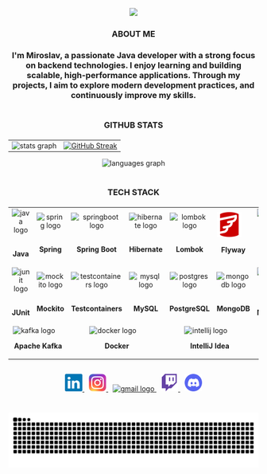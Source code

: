 <p align="center">
  <a href="https://github.com/DenverCoder1/readme-typing-svg"><img src="https://readme-typing-svg.herokuapp.com?lines=Java+Software+Developer;Backend+Developer;DS%20|%20Algorithms%20Explorer;Advocate+for+SOLID+Principles;Believer+In+Clear+Code+Practices;Obsessed+with+Code+Readability;Unit+Testing+Evangelist;Continuous+Integration+Fanatic;Curious+About+Distributed+Systems;Exploring+Microservices+Architecture;Inspired+by+Lifelong+Learning&font=Fira+Code&size=30&color=F7D745FF&center=true&vCenter=true&width=800&height=45"></a>                                   
</p>

<h3 align="center" style="margin-bottom: 20px;">ABOUT ME</h3>

<div align="center">
  <strong>
  
 ### I'm Miroslav, a passionate Java developer with a strong focus on backend technologies. I enjoy learning and building scalable, high-performance applications. Through my projects, I aim to explore modern development practices, and continuously improve my skills.
 
</strong>
</div>

<h3 align="center" style="margin-bottom: 20px; margin-top: 40px;">GITHUB STATS</h3>
<table align="center">
  <tr>
    <td>
      <img src="https://github-readme-stats.vercel.app/api?username=MiroslavKolosnjaji&theme=onedark&show_icons=true&hide_border=false&count_private=true" height="150" alt="stats graph"  />
    </td>
    <td>
      <a href="https://git.io/streak-stats"><img src="https://github-readme-streak-stats-nine-eta.vercel.app?user=MiroslavKolosnjaji&theme=codestackr" alt="GitHub Streak" height="150"/></a>
    </td>
  </tr>
  </table>
  <div align="center">
  <img src="https://github-readme-stats.vercel.app/api/top-langs?username=MiroslavKolosnjaji&locale=en&hide_title=false&layout=compact&card_width=600&langs_count=5&theme=onedark&hide_border=false" height="150" alt="languages graph"  />
</div>

<h3 align="center" style="margin-bottom: 20px;  margin-top: 40px;">TECH STACK</h3>

<table align="center">
  <tr>
    <td align="center" width="150">
      <img src="https://cdn.jsdelivr.net/gh/devicons/devicon/icons/java/java-original.svg" height="50" alt="java logo" />
      <img width="12" />
      <p>
        <strong align="center" >Java</strong>
      </p>
    </td>
    <td align="center" width="150">
      <img src="https://user-images.githubusercontent.com/25181517/117201470-f6d56780-adec-11eb-8f7c-e70e376cfd07.png" height = 50 alt= "spring logo"/>
      <img width = 12>
       <p>
        <strong>Spring</strong>
      </p>
    </td>
    <td align="center" width="150">
      <img src="https://user-images.githubusercontent.com/25181517/183891303-41f257f8-6b3d-487c-aa56-c497b880d0fb.png" height = 50 alt= "springboot logo"/>
      <img width = 12>
       <p>
        <strong>Spring Boot</strong>
      </p>
    </td>
    <td align="center" width="150">
       <img src="https://user-images.githubusercontent.com/25181517/117207493-49665200-adf4-11eb-808e-a9c0fcc2a0a0.png" height = 50 alt= "hibernate logo"/>
       <img width = 12>
        <p>
        <strong>Hibernate</strong>
      </p>
    </td>
    <td align="center" width="150">
      <img src="https://user-images.githubusercontent.com/25181517/190229463-87fa862f-ccf0-48da-8023-940d287df610.png" height = 50 alt= "lombok logo"/>
      <img width = 12>
      <p>
        <strong>Lombok</strong>
      </p>
    </td>
       <td align="center" width="150">
      <img src="https://raw.githubusercontent.com/marwin1991/profile-technology-icons/refs/heads/main/icons/flyway.png" height = 50 alt= "junit logo"/>
      <img width = 12>
      <p>
        <strong>Flyway</strong>
      </p>
    </td>
    <td align="center" width="150">
      <img src="https://raw.githubusercontent.com/marwin1991/profile-technology-icons/refs/heads/main/icons/rest.png" height = 50 alt= "junit logo"/>
      <img width = 12>
      <p>
        <strong>Rest Api</strong>
      </p>
    </td>
     <td align="center">
      <img src="https://user-images.githubusercontent.com/25181517/192109061-e138ca71-337c-4019-8d42-4792fdaa7128.png" height = 50 alt= "postman logo"/>
      <img width = 12>
      <p>
        <strong>Postman</strong>
      </p>
    </td>
    </tr>
    <tr>
    <td align="center" width="150">
      <img src="https://user-images.githubusercontent.com/25181517/117533873-484d4480-afef-11eb-9fad-67c8605e3592.png" height = 50 alt= "junit logo"/>
      <img width = 12>
      <p>
        <strong>JUnit</strong>
      </p>
    </td>
    <td align="center" width="150">
      <img src="https://user-images.githubusercontent.com/25181517/183892181-ad32b69e-3603-418c-b8e7-99e976c2a784.png" height = 50 alt= "mockito logo"/>
      <img width = 12>
      <p>
        <strong>Mockito</strong>
      </p>
    </td>
     <td align="center">
      <img src="https://user-images.githubusercontent.com/25181517/184097317-690eea12-3a26-4f7c-8521-729ebbbb3f98.png" height= 50 alt="testcontainers logo" />
      <img width = 12>
      <p>
        <strong>Testcontainers</strong>
      </p>
    </td>
    <td align="center">
      <img src="https://user-images.githubusercontent.com/25181517/183896128-ec99105a-ec1a-4d85-b08b-1aa1620b2046.png" height= 50 alt="mysql logo"  />
      <img width = 12>
      <p>
        <strong>MySQL</strong>
      </p>
    </td>
    <td align="center">
       <img src="https://user-images.githubusercontent.com/25181517/117208740-bfb78400-adf5-11eb-97bb-09072b6bedfc.png" height= 50 alt="postgres logo"  />
       <img width = 12>
       <p>
        <strong>PostgreSQL</strong>
      </p>
    </td>
    <td align="center">
       <img src="https://user-images.githubusercontent.com/25181517/182884177-d48a8579-2cd0-447a-b9a6-ffc7cb02560e.png" height= 50 alt="mongodb logo"  />
       <img width = 12>
       <p>
        <strong>MongoDB</strong>
      </p>
    </td>
    <td align="center">
      <img src="https://user-images.githubusercontent.com/25181517/117207242-07d5a700-adf4-11eb-975e-be04e62b984b.png" height = 50 alt= "maven logo"/>
      <img width = 12>
      <p>
        <strong>Maven</strong>
      </p>
    </td>
    <td align="center" width="150">
      <img src="https://user-images.githubusercontent.com/25181517/183868728-b2e11072-00a5-47e2-8a4e-4ebbb2b8c554.png" height = 50 alt = "CI/CD logo">
      <img width = 12>
      <p>
        <strong>CircleCI</strong>
      </p>
    </td>
  </tr>
  <tr>
      <td align="center" colspan=2>
      <img src="https://user-images.githubusercontent.com/25181517/192107004-2d2fff80-d207-4916-8a3e-130fee5ee495.png" height = 50 alt= "kafka logo"/>
      <img width = 12>
      <p>
        <strong>Apache Kafka</strong>
      </p>
    </td>
   <td align="center" colspan=2>
      <img src="https://user-images.githubusercontent.com/25181517/117207330-263ba280-adf4-11eb-9b97-0ac5b40bc3be.png" height = 50 alt= "docker logo"/>
      <img width = 12>
      <p>
        <strong>Docker</strong>
      </p>
    </td>
    <td align="center" colspan=2>
      <img src="https://user-images.githubusercontent.com/25181517/192108890-200809d1-439c-4e23-90d3-b090cf9a4eea.png" height = 50 alt= "intellij logo">
      <img width = 12>
      <p>
        <strong>IntelliJ Idea</strong>
      </p>
    </td>
     <td align="center" colspan=2>
      <img src="https://cdn.jsdelivr.net/gh/devicons/devicon/icons/git/git-original.svg" height="50" alt="git logo"  />
      <img width = 12>
      <p>
        <strong>Git</strong>
      </p>
    </td>
  </tr>
</table>

##

<div align="center">
   <a href="https://www.linkedin.com/in/miroslavkolosnjaji/" target="_blank">
    <img src=https://raw.githubusercontent.com/CLorant/readme-social-icons/main/large/filled/linkedin.svg height= 35 alt="linkedin logo"/>
  </a>
  <img width = 5>
  <a href="https://www.instagram.com/miroslav_kolosnjaji/" target="_blank">
    <img src=https://raw.githubusercontent.com/CLorant/readme-social-icons/main/large/filled/instagram.svg height= 35 alt="instagram logo"/>
  </a>
  <img width = 5>
  <a href=mailto:"miroslav.kolosnjaji91@gmail.com">
    <img src=https://github.com/gauravghongde/social-icons/blob/master/SVG/Color/Gmail.svg height= 35 alt="gmail logo"/>
  </a>
  <img width = 5>
  <a href="https://www.twitch.tv/sweetz_tomato" target="_blank">
    <img src="https://raw.githubusercontent.com/CLorant/readme-social-icons/main/large/filled/twitch.svg" height= 35 alt="twitch logo"/>
  </a>
  <img width = 5>
  <a href="https://discord.com/users/sweetz_tomato" target= "_blank">
    <img src="https://raw.githubusercontent.com/CLorant/readme-social-icons/main/large/filled/discord.svg" height= 35 alt="discord logo"/>
  </a> 
</div>

###

<br clear="both">
<div align="center">
    <img src="https://raw.githubusercontent.com/MiroslavKolosnjaji/MiroslavKolosnjaji/output/snake.svg" alt="Snake animation" />
</div>


<!-- ###

<img align="left" src="https://visitor-badge.laobi.icu/badge?page_id=MiroslavKolosnjaji.MiroslavKolosnjaji&left_color=green&right_color=slategrey"  />

### -->
